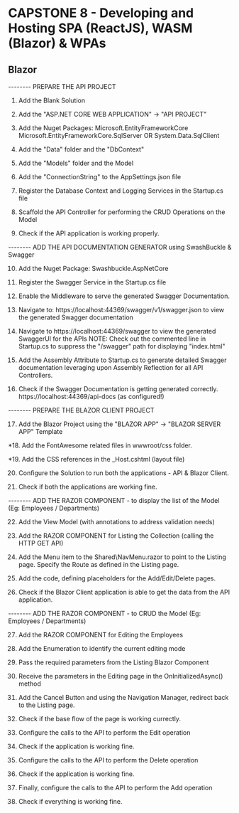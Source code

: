 # CAPSTONE 8 - Developing and Hosting SPA (ReactJS), WASM (Blazor) & WPAs

## Blazor
-------- PREPARE THE API PROJECT

01. Add the Blank Solution

02. Add the "ASP.NET CORE WEB APPLICATION" -> "API PROJECT" 

03. Add the Nuget Packages:
	Microsoft.EntityFrameworkCore
	Microsoft.EntityFrameworkCore.SqlServer  OR System.Data.SqlClient

04. Add the "Data" folder and the "DbContext"

05. Add the "Models" folder and the Model

06. Add the "ConnectionString" to the AppSettings.json file

07. Register the Database Context and Logging Services in the Startup.cs file

08. Scaffold the API Controller for performing the CRUD Operations on the Model

09. Check if the API application is working properly.


-------- ADD THE API DOCUMENTATION GENERATOR using SwashBuckle & Swagger

10. Add the Nuget Package:
	Swashbuckle.AspNetCore 

11. Register the Swagger Service in the Startup.cs file

12. Enable the Middleware to serve the generated Swagger Documentation.

13. Navigate to: https://localhost:44369/swagger/v1/swagger.json to view the generated Swagger documentation

14. Navigate to https://localhost:44369/swagger to view the generated SwaggerUI for the APIs
    NOTE: Check out the commented line in Startup.cs to suppress the "/swagger" path for displaying "index.html"

15. Add the Assembly Attribute to Startup.cs 
    to generate detailed Swagger documentation leveraging upon Assembly Reflection for all API Controllers.

16. Check if the Swagger Documentation is getting generated correctly.
    https://localhost:44369/api-docs (as configured!)


-------- PREPARE THE BLAZOR CLIENT PROJECT

17. Add the Blazor Project using the "BLAZOR APP" -> "BLAZOR SERVER APP" Template

*18. Add the FontAwesome related files in wwwroot/css folder.

*19. Add the CSS references in the _Host.cshtml (layout file)

20. Configure the Solution to run both the applications - API & Blazor Client.

21. Check if both the applications are working fine.



-------- ADD THE RAZOR COMPONENT - to display the list of the Model (Eg: Employees / Departments)

22. Add the View Model (with annotations to address validation needs)

23. Add the RAZOR COMPONENT for Listing the Collection (calling the HTTP GET API)

24. Add the Menu item to the Shared\NavMenu.razor to point to the Listing page.
    Specify the Route as defined in the Listing page.

25. Add the code, defining placeholders for the Add/Edit/Delete pages.

26. Check if the Blazor Client application is able to get the data from the API application.



-------- ADD THE RAZOR COMPONENT - to CRUD the Model (Eg: Employees / Departments)

27. Add the RAZOR COMPONENT for Editing the Employees

28. Add the Enumeration to identify the current editing mode

29. Pass the required parameters from the Listing Blazor Component

30. Receive the parameters in the Editing page in the OnInitializedAsync() method

31. Add the Cancel Button and using the Navigation Manager, redirect back to the Listing page.

32. Check if the base flow of the page is working currectly.

33. Configure the calls to the API to perform the Edit operation

34. Check if the application is working fine.

35. Configure the calls to the API to perform the Delete operation

36. Check if the application is working fine.

37. Finally, configure the calls to the API to perform the Add operation

38. Check if everything is working fine.
